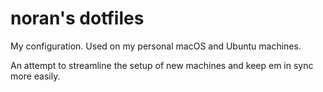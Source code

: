 # noran's dotfiles
My configuration. Used on my personal macOS and Ubuntu machines.

An attempt to streamline the setup of new machines and keep em in sync more easily.
